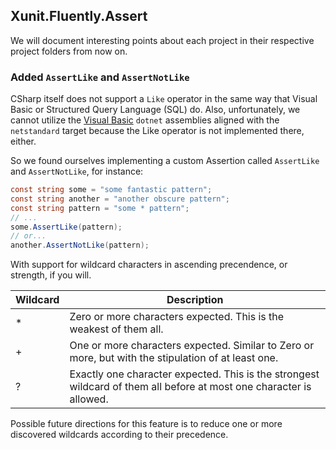 ## Xunit.Fluently.Assert

We will document interesting points about each project in their respective project folders from now on.

### Added `AssertLike` and `AssertNotLike`

CSharp itself does not support a `Like` operator in the same way that Visual Basic or Structured Query Language (SQL) do. Also, unfortunately, we cannot utilize the [Visual Basic](https://docs.microsoft.com/en-us/dotnet/api/microsoft.visualbasic.compilerservices.likeoperator) `dotnet` assemblies aligned with the `netstandard` target because the Like operator is not implemented there, either.

So we found ourselves implementing a custom Assertion called `AssertLike` and `AssertNotLike`, for instance:

```C#
const string some = "some fantastic pattern";
const string another = "another obscure pattern";
const string pattern = "some * pattern";
// ...
some.AssertLike(pattern);
// or...
another.AssertNotLike(pattern);
```

With support for wildcard characters in ascending precendence, or strength, if you will.

| Wildcard | Description |
| -------- | ----------- |
| * | Zero or more characters expected. This is the weakest of them all. |
| + | One or more characters expected. Similar to Zero or more, but with the stipulation of at least one. |
| ? | Exactly one character expected. This is the strongest wildcard of them all before at most one character is allowed. |

Possible future directions for this feature is to reduce one or more discovered wildcards according to their precedence.
